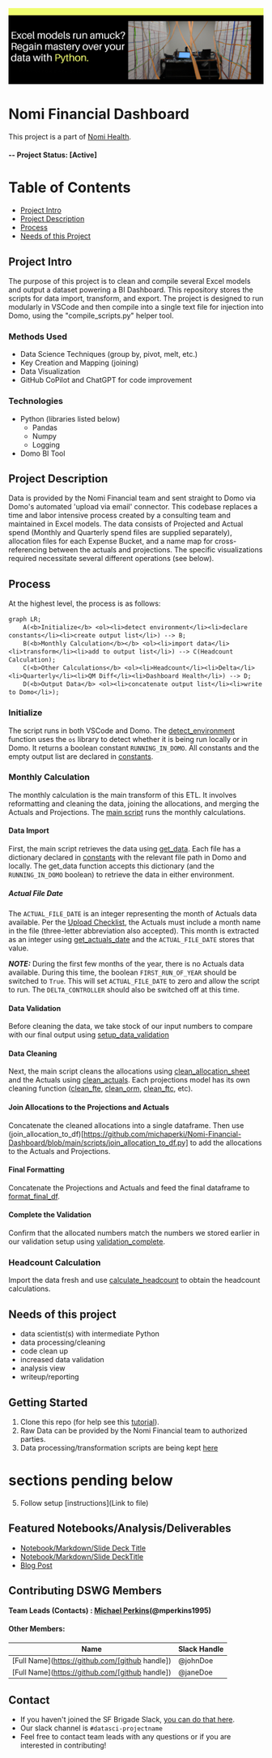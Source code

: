 ![Header](https://github.com/michaperki/Nomi-Financial-Dashboard/blob/main/header.PNG)
# Nomi Financial Dashboard
This project is a part of [Nomi Health](https://nomihealth.com/g).

#### -- Project Status: [Active]

# Table of Contents
- [Project Intro](#project-intro)
- [Project Description](#project-description)
- [Process](#process)
- [Needs of this Project](#needs-of-this-project)


## Project Intro
The purpose of this project is to clean and compile several Excel models and output a dataset powering a BI Dashboard. This repository stores the scripts for data import, transform, and export. The project is designed to run modularly in VSCode and then compile into a single text file for injection into Domo, using the "compile_scripts.py" helper tool.

### Methods Used
* Data Science Techniques (group by, pivot, melt, etc.)
* Key Creation and Mapping (joining)
* Data Visualization
* GitHub CoPilot and ChatGPT for code improvement

### Technologies
* Python (libraries listed below)
  * Pandas
  * Numpy
  * Logging
* Domo BI Tool

## Project Description
Data is provided by the Nomi Financial team and sent straight to Domo via Domo's automated 'upload via email' connector. This codebase replaces a time and labor intensive process created by a consulting team and maintained in Excel models. The data consists of Projected and Actual spend (Monthly and Quarterly spend files are supplied separately), allocation files for each Expense Bucket, and a name map for cross-referencing between the actuals and projections. The specific visualizations required necessitate several different operations (see below).

## Process
At the highest level, the process is as follows:
```mermaid
graph LR;
    A(<b>Initialize</b> <ol><li>detect environment</li><li>declare constants</li><li>create output list</li>) --> B;
    B(<b>Monthly Calculation</b></b> <ol><li>import data</li><li>transform</li><li>add to output list</li>) --> C(Headcount Calculation);
    C(<b>Other Calculations</b> <ol><li>Headcount</li><li>Delta</li><li>Quarterly</li><li>QM Diff</li><li>Dashboard Health</li>) --> D;
    D(<b>Output Data</b> <ol><li>concatenate output list</li><li>write to Domo</li>);

```
### Initialize
The script runs in both VSCode and Domo. The [detect_environment](https://github.com/michaperki/Nomi-Financial-Dashboard/blob/main/scripts/detect_environment.py) function uses the ```os``` library to detect whether it is being run locally or in Domo. It returns a boolean constant ```RUNNING_IN_DOMO```.
All constants and the empty output list are declared in [constants](https://github.com/michaperki/Nomi-Financial-Dashboard/blob/main/scripts/constants.py).

### Monthly Calculation
The monthly calculation is the main transform of this ETL. It involves reformatting and cleaning the data, joining the allocations, and merging the Actuals and Projections.
The [main script](https://github.com/michaperki/Nomi-Financial-Dashboard/blob/main/scripts/_main_.py) runs the monthly calculations. 

#### Data Import
First, the main script retrieves the data using [get_data](https://github.com/michaperki/Nomi-Financial-Dashboard/blob/main/scripts/get_data.py). Each file has a dictionary declared in [constants](https://github.com/michaperki/Nomi-Financial-Dashboard/blob/main/scripts/constants.py) with the relevant file path in Domo and locally. The get_data function accepts this dictionary (and the ```RUNNING_IN_DOMO``` boolean) to retrieve the data in either environment.

##### Actual File Date
The ```ACTUAL_FILE_DATE``` is an integer representing the month of Actuals data available. Per the [Upload Checklist](https://nomihealth.atlassian.net/wiki/spaces/~6268326934b9b700687acfc6/pages/1906639311/Upload+Checklist), the Actuals must include a month name in the file (three-letter abbreviation also accepted). This month is extracted as an integer using [get_actuals_date](https://github.com/michaperki/Nomi-Financial-Dashboard/blob/main/scripts/get_actuals_date.py) and the ```ACTUAL_FILE_DATE``` stores that value.

**_NOTE:_**  During the first few months of the year, there is no Actuals data available. During this time, the boolean ```FIRST_RUN_OF_YEAR``` should be switched to ```True```. This will set ```ACTUAL_FILE_DATE``` to zero and allow the script to run. The ```DELTA_CONTROLLER``` should also be switched off at this time.

#### Data Validation
Before cleaning the data, we take stock of our input numbers to compare with our final output using [setup_data_validation](https://github.com/michaperki/Nomi-Financial-Dashboard/blob/main/scripts/setup_data_validation.py)

#### Data Cleaning
Next, the main script cleans the allocations using [clean_allocation_sheet](https://github.com/michaperki/Nomi-Financial-Dashboard/blob/main/scripts/clean_allocation_sheet.py) and the Actuals using [clean_actuals](https://github.com/michaperki/Nomi-Financial-Dashboard/blob/main/scripts/clean_actuals.py). 
Each projections model has its own cleaning function ([clean_fte](https://github.com/michaperki/Nomi-Financial-Dashboard/blob/main/scripts/clean_fte.py), [clean_orm](https://github.com/michaperki/Nomi-Financial-Dashboard/blob/main/scripts/clean_orm.py), [clean_ftc](https://github.com/michaperki/Nomi-Financial-Dashboard/blob/main/scripts/clean_ftc.py), etc).

#### Join Allocations to the Projections and Actuals
Concatenate the cleaned allocations into a single dataframe.
Then use (join_allocation_to_df)[https://github.com/michaperki/Nomi-Financial-Dashboard/blob/main/scripts/join_allocation_to_df.py] to add the allocations to the Actuals and Projections.

#### Final Formatting
Concatenate the Projections and Actuals and feed the final dataframe to [format_final_df](https://github.com/michaperki/Nomi-Financial-Dashboard/blob/main/scripts/format_final_df.py).

#### Complete the Validation
Confirm that the allocated numbers match the numbers we stored earlier in our validation setup using [validation_complete](https://github.com/michaperki/Nomi-Financial-Dashboard/blob/main/scripts/validation_complete.py).

### Headcount Calculation
Import the data fresh and use [calculate_headcount](https://github.com/michaperki/Nomi-Financial-Dashboard/blob/main/scripts/hc_calculate_headcount.py) to obtain the headcount calculations.

## Needs of this project

- data scientist(s) with intermediate Python
- data processing/cleaning
- code clean up
- increased data validation
- analysis view
- writeup/reporting

## Getting Started

1. Clone this repo (for help see this [tutorial](https://help.github.com/articles/cloning-a-repository/)).
2. Raw Data can be provided by the Nomi Financial team to authorized parties.    
3. Data processing/transformation scripts are being kept [here](https://github.com/michaperki/Nomi-Financial-Dashboard/tree/main/scripts)

#  sections pending below
5. Follow setup [instructions](Link to file)

## Featured Notebooks/Analysis/Deliverables
* [Notebook/Markdown/Slide Deck Title](link)
* [Notebook/Markdown/Slide DeckTitle](link)
* [Blog Post](link)


## Contributing DSWG Members

**Team Leads (Contacts) : [Michael Perkins](https://github.com/michaperki)(@mperkins1995)**

#### Other Members:

|Name     |  Slack Handle   | 
|---------|-----------------|
|[Full Name](https://github.com/[github handle])| @johnDoe        |
|[Full Name](https://github.com/[github handle]) |     @janeDoe    |

## Contact
* If you haven't joined the SF Brigade Slack, [you can do that here](http://c4sf.me/slack).  
* Our slack channel is `#datasci-projectname`
* Feel free to contact team leads with any questions or if you are interested in contributing!
